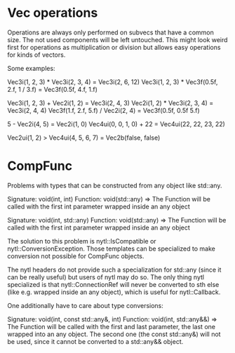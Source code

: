 Vec operations
==============

Operations are always only performed on subvecs that have a common size.
The not used components will be left untouched. This might look weird first for operations
as multiplication or division but allows easy operations for kinds of vectors.

Some examples:

Vec3i(1, 2, 3) * Vec3i(2, 3, 4) = Vec3i(2, 6, 12)
Vec3i(1, 2, 3) * Vec3f(0.5f, 2.f, 1 / 3.f) = Vec3f(0.5f, 4.f, 1.f)

Vec3i(1, 2, 3) + Vec2i(1, 2) = Vec3i(2, 4, 3)
Vec2i(1, 2) * Vec3i(2, 3, 4) = Vec3i(2, 4, 4)
Vec3f(1.f, 2.f, 5.f) / Vec2i(2, 4) = Vec3f(0.5f, 0.5f 5.f)

5 - Vec2i(4, 5) = Vec2i(1, 0)
Vec4ui(0, 0, 1, 0) + 22 = Vec4ui(22, 22, 23, 22)

Vec2ui(1, 2) > Vec4ui(4, 5, 6, 7) = Vec2b(false, false)

CompFunc
========

Problems with types that can be constructed from any object like std::any.

Signature: void(int, int)
Function: void(std::any)
	=> The Function will be called with the first int parameter wrapped inside an any object

Signature: void(int, std::any)
Function: void(std::any)
	=> The Function will be called with the first int parameter wrapped inside an any object

The solution to this problem is nytl::IsCompatible or nytl::ConversionException.
Those templates can be specialized to make conversion not possible for CompFunc objects.

The nytl headers do not provide such a specialization for std::any (since it can be really useful)
but users of nytl may do so. The only thing nytl specialized is that nytl::ConnectionRef will
never be converted to sth else (like e.g. wrapped inside an any object), which is useful for 
nytl::Callback.

One additionally have to care about type conversions:

Signature: void(int, const std::any&, int)
Function: void(int, std::any&&)
	=> The Function will be called with the first and last parameter, the last one wrapped into
		an any object. The second one (the const std::any&) will not be used, since it cannot
		be converted to a std::any&& object.
